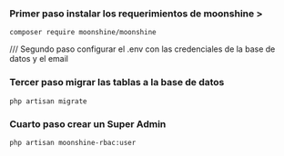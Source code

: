 ### Primer paso instalar los requerimientos de moonshine >
    composer require moonshine/moonshine

/// Segundo paso configurar el .env con las credenciales de la base de datos y el email

### Tercer paso migrar las tablas a la base de datos
    php artisan migrate

### Cuarto paso crear un Super Admin
    php artisan moonshine-rbac:user

